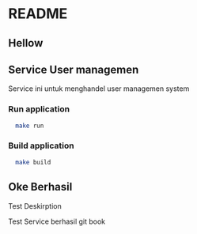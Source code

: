 # README

## Hellow

## Service User managemen

Service ini untuk menghandel user managemen system

### Run application

```bash
  make run
```

### Build application

```bash
  make build
```

## Oke Berhasil

Test Deskirption

Test Service berhasil git book
